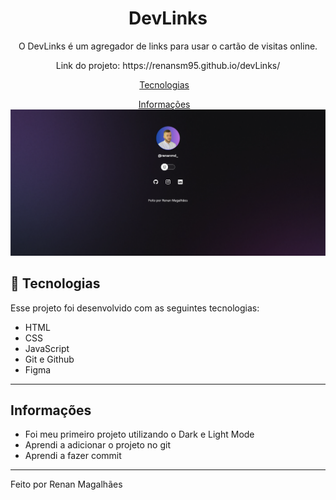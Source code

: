 <h1 align="center"> DevLinks </h1>

<p align="center">
O DevLinks é um agregador de links para usar o cartão de visitas online.
</p>
<p align="center">Link do projeto: https://renansm95.github.io/devLinks/</p>

<p align="center">
  <a href="#-tecnologias">Tecnologias</a>&nbsp;&nbsp;&nbsp;
<p align="center">
  <a href="#-tecnologias">Informações</a>&nbsp;&nbsp;&nbsp;
<br>

<img src=".github/reaview.png" alt="print do devlinks">

## 🚀 Tecnologias

Esse projeto foi desenvolvido com as seguintes tecnologias:

- HTML
- CSS
- JavaScript
- Git e Github
- Figma

---

## Informações

- Foi meu primeiro projeto utilizando o Dark e Light Mode
- Aprendi a adicionar o projeto no git
- Aprendi a fazer commit

---

Feito por Renan Magalhães

